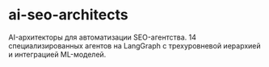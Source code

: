 # ai-seo-architects
AI-архитекторы для автоматизации SEO-агентства. 14 специализированных агентов на LangGraph с трехуровневой иерархией и интеграцией ML-моделей.

